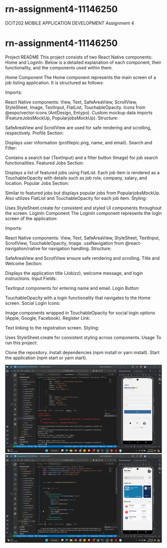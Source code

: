 # rn-assignment4-11146250

DCIT202 MOBILE APPLICATION DEVELOPMENT Assignment 4

# rn-assignment4-11146250

Project README
This project consists of two React Native components: Home and LoginIn. Below is a detailed explanation of each component, their functionality, and the components used within them.

Home Component
The Home component represents the main screen of a job listing application. It is structured as follows:

Imports:

React Native components: View, Text, SafeAreaView, ScrollView, StyleSheet, Image, TextInput, FlatList, TouchableOpacity.
Icons from @expo/vector-icons (AntDesign, Entypo).
Custom mockup data imports (FeatureJobsMockUp, PopularjobsMockUp).
Structure:

SafeAreaView and ScrollView are used for safe rendering and scrolling, respectively.
Profile Section:

Displays user information (profilepic.png, name, and email).
Search and Filter:

Contains a search bar (TextInput) and a filter button (Image) for job search functionalities.
Featured Jobs Section:

Displays a list of featured jobs using FlatList.
Each job item is rendered as a TouchableOpacity with details such as job role, company, salary, and location.
Popular Jobs Section:

Similar to featured jobs but displays popular jobs from PopularjobsMockUp.
Also utilizes FlatList and TouchableOpacity for each job item.
Styling:

Uses StyleSheet.create for consistent and styled UI components throughout the screen.
LoginIn Component
The LoginIn component represents the login screen of the application:

Imports:

React Native components: View, Text, SafeAreaView, StyleSheet, TextInput, ScrollView, TouchableOpacity, Image.
useNavigation from @react-navigation/native for navigation handling.
Structure:

SafeAreaView and ScrollView ensure safe rendering and scrolling.
Title and Welcome Section:

Displays the application title (Jobizz), welcome message, and login instructions.
Input Fields:

TextInput components for entering name and email.
Login Button:

TouchableOpacity with a login functionality that navigates to the Home screen.
Social Login Icons:

Image components wrapped in TouchableOpacity for social login options (Apple, Google, Facebook).
Register Link:

Text linking to the registration screen.
Styling:

Uses StyleSheet.create for consistent styling across components.
Usage
To run this project:

Clone the repository.
Install dependencies (npm install or yarn install).
Start the application (npm start or yarn start).

![login Screen](./assignment-4/screenshots/Screenshot1.png)
![HomePage Screen](./assignment-4//screenshots/Screenshot2.png)
